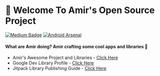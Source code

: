 # 👋 Welcome To Amir's Open Source Project
[![Medium Badge](https://img.shields.io/badge/-faisalamircs-black?style=flat-square&logo=Medium&logoColor=white&link=https://medium.com/@fiqryq)](https://medium.com/@faisalamircs)
[![Android Arsenal](https://img.shields.io/badge/Android%20Arsenal-amirisback-brightgreen.svg?style=flat-square)](https://android-arsenal.com/user/amirisback)
#### What are Amir doing? Amir crafting some cool apps and libraries 🔨
- Amir's Awesome Project and Libraries - [Click Here](https://github.com/amirisback/awesome-project-catalogue) <br>
- Google Dev Library Profile - [Click Here](https://devlibrary.withgoogle.com/authors/amirisback)
- Jitpack Library Publishing Guide - [Click Here](https://github.com/amirisback/jitpack-library-groovy-guide)
